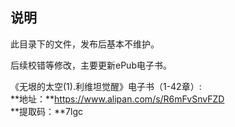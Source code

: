 ## 说明

此目录下的文件，发布后基本不维护。   
   
后续校错等修改，主要更新ePub电子书。   
   
《无垠的太空(1).利维坦觉醒》电子书（1-42章）:   
**地址：**https://www.alipan.com/s/R6mFvSnvFZD   
**提取码：**7lgc
